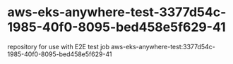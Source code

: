 # aws-eks-anywhere-test-3377d54c-1985-40f0-8095-bed458e5f629-41
repository for use with E2E test job aws-eks-anywhere-test:3377d54c-1985-40f0-8095-bed458e5f629-41
